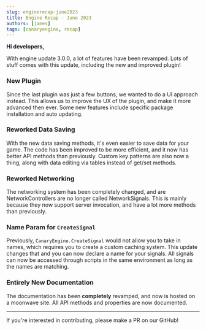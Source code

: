 ```yaml
---
slug: enginerecap-june2023
title: Engine Recap - June 2023
authors: [james]
tags: [canaryengine, recap]
---
```


**Hi developers,**

With engine update 3.0.0, a lot of features have been revamped. Lots of stuff comes with this update, including the new and improved plugin!

<!--truncate-->

### New Plugin

Since the last plugin was just a few buttons, we wanted to do a UI approach instead. This allows us to improve the UX of the plugin, and make it more advanced then ever. Some new features include specific package installation and auto updating.

### Reworked Data Saving

With the new data saving methods, it's even easier to save data for your game. The code has been improved to be more efficient, and it now has better API methods than previously. Custom key patterns are also now a thing, along with data editing via tables instead of get/set methods.

### Reworked Networking

The networking system has been completely changed, and are NetworkControllers are no longer called NetworkSignals. This is mainly because they now support server invocation, and have a lot more methods than previously.

### Name Param for `CreateSignal`

Previously, `CanaryEngine.CreateSignal` would not allow you to take in names, which requires you to create a custom caching system. This update changes that and you can now declare a name for your signals. All signals can now be accessed through scripts in the same environment as long as the names are matching.

### Entirely New Documentation

The documentation has been **completely** revamped, and now is hosted on a moonwave site. All API methods and properties are now documented.

---

If you're interested in contributing, please make a PR on our GitHub!